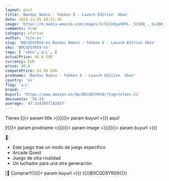 ```yaml
---
layout: post
title: 'Bandai Namco - Tekken 8 - Launch Edition  Xbox'
date: 2024-11-05 18:52:36
image: 'https://m.media-amazon.com/images/I/51IUdywVHTL._SL500_._SL400_.jpg'
comments: true
category: ofertas
author: 'tole.es'
slug: 'B0CGDSYRS9-es Bandai Namco - Tekken 8 - Launch Edition Xbox'
sku: 'B0CGDSYRS9-es'
tags: [ 'xbox','🇪🇸', ]
actualPrice: 40.8 EUR
currency: EUR
price: 40.8
comparePrice: 81.99 EUR
prodname: 'Bandai Namco - Tekken 8 - Launch Edition  Xbox'
country: 'es'
flag: '🇪🇸'
brand: ''
buyurl: 'https://www.amazon.es/dp/B0CGDSYRS9/?tag=tolees-21'
descuento: '50.24'
average: '47.3342857142857'
---
```


Tienes [{{< param title >}}]({{< param buyurl >}}) aqui!

[![{{< param prodname >}}]({{< param image >}})]({{< param buyurl >}})

🔎:

- Este juego trae un modo de juego específico
- Arcade Quest
- Juego de otra rivalidad
- Un luchador para una otra generación

[🛒 Comprar!!!]({{< param buyurl >}})
{{<world>}}B0CGDSYRS9{{</world>}}
